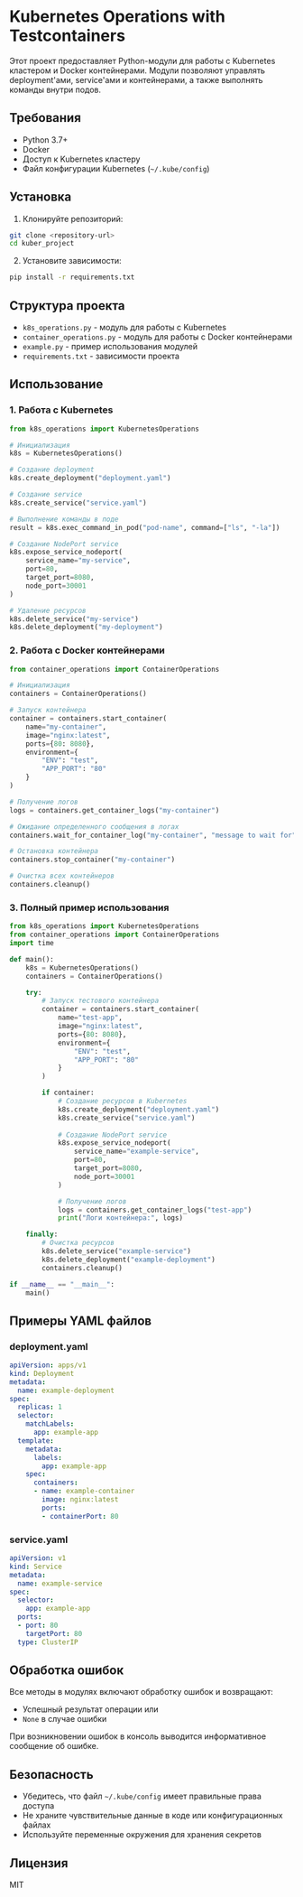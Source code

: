 # Kubernetes Operations with Testcontainers

Этот проект предоставляет Python-модули для работы с Kubernetes кластером и Docker контейнерами. Модули позволяют управлять deployment'ами, service'ами и контейнерами, а также выполнять команды внутри подов.

## Требования

- Python 3.7+
- Docker
- Доступ к Kubernetes кластеру
- Файл конфигурации Kubernetes (`~/.kube/config`)

## Установка

1. Клонируйте репозиторий:
```bash
git clone <repository-url>
cd kuber_project
```

2. Установите зависимости:
```bash
pip install -r requirements.txt
```

## Структура проекта

- `k8s_operations.py` - модуль для работы с Kubernetes
- `container_operations.py` - модуль для работы с Docker контейнерами
- `example.py` - пример использования модулей
- `requirements.txt` - зависимости проекта

## Использование

### 1. Работа с Kubernetes

```python
from k8s_operations import KubernetesOperations

# Инициализация
k8s = KubernetesOperations()

# Создание deployment
k8s.create_deployment("deployment.yaml")

# Создание service
k8s.create_service("service.yaml")

# Выполнение команды в поде
result = k8s.exec_command_in_pod("pod-name", command=["ls", "-la"])

# Создание NodePort service
k8s.expose_service_nodeport(
    service_name="my-service",
    port=80,
    target_port=8080,
    node_port=30001
)

# Удаление ресурсов
k8s.delete_service("my-service")
k8s.delete_deployment("my-deployment")
```

### 2. Работа с Docker контейнерами

```python
from container_operations import ContainerOperations

# Инициализация
containers = ContainerOperations()

# Запуск контейнера
container = containers.start_container(
    name="my-container",
    image="nginx:latest",
    ports={80: 8080},
    environment={
        "ENV": "test",
        "APP_PORT": "80"
    }
)

# Получение логов
logs = containers.get_container_logs("my-container")

# Ожидание определенного сообщения в логах
containers.wait_for_container_log("my-container", "message to wait for")

# Остановка контейнера
containers.stop_container("my-container")

# Очистка всех контейнеров
containers.cleanup()
```

### 3. Полный пример использования

```python
from k8s_operations import KubernetesOperations
from container_operations import ContainerOperations
import time

def main():
    k8s = KubernetesOperations()
    containers = ContainerOperations()

    try:
        # Запуск тестового контейнера
        container = containers.start_container(
            name="test-app",
            image="nginx:latest",
            ports={80: 8080},
            environment={
                "ENV": "test",
                "APP_PORT": "80"
            }
        )

        if container:
            # Создание ресурсов в Kubernetes
            k8s.create_deployment("deployment.yaml")
            k8s.create_service("service.yaml")
            
            # Создание NodePort service
            k8s.expose_service_nodeport(
                service_name="example-service",
                port=80,
                target_port=8080,
                node_port=30001
            )

            # Получение логов
            logs = containers.get_container_logs("test-app")
            print("Логи контейнера:", logs)

    finally:
        # Очистка ресурсов
        k8s.delete_service("example-service")
        k8s.delete_deployment("example-deployment")
        containers.cleanup()

if __name__ == "__main__":
    main()
```

## Примеры YAML файлов

### deployment.yaml
```yaml
apiVersion: apps/v1
kind: Deployment
metadata:
  name: example-deployment
spec:
  replicas: 1
  selector:
    matchLabels:
      app: example-app
  template:
    metadata:
      labels:
        app: example-app
    spec:
      containers:
      - name: example-container
        image: nginx:latest
        ports:
        - containerPort: 80
```

### service.yaml
```yaml
apiVersion: v1
kind: Service
metadata:
  name: example-service
spec:
  selector:
    app: example-app
  ports:
  - port: 80
    targetPort: 80
  type: ClusterIP
```

## Обработка ошибок

Все методы в модулях включают обработку ошибок и возвращают:
- Успешный результат операции или
- `None` в случае ошибки

При возникновении ошибок в консоль выводится информативное сообщение об ошибке.

## Безопасность

- Убедитесь, что файл `~/.kube/config` имеет правильные права доступа
- Не храните чувствительные данные в коде или конфигурационных файлах
- Используйте переменные окружения для хранения секретов

## Лицензия

MIT 